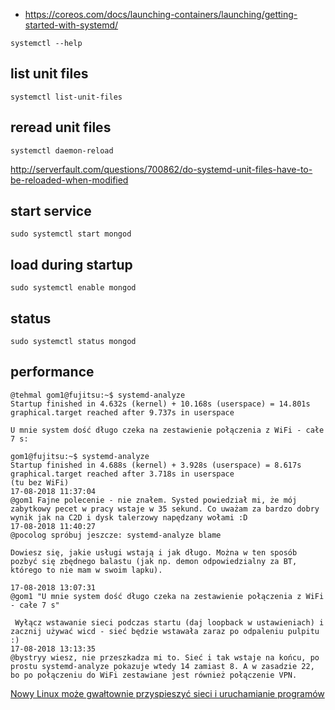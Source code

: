 - https://coreos.com/docs/launching-containers/launching/getting-started-with-systemd/

`systemctl --help`

## list unit files

`systemctl list-unit-files`

## reread unit files

`systemctl daemon-reload`

http://serverfault.com/questions/700862/do-systemd-unit-files-have-to-be-reloaded-when-modified

## start service

`sudo systemctl start mongod`

## load during startup

`sudo systemctl enable mongod`

## status

`sudo systemctl status mongod`

## performance

```
@tehmal gom1@fujitsu:~$ systemd-analyze 
Startup finished in 4.632s (kernel) + 10.168s (userspace) = 14.801s 
graphical.target reached after 9.737s in userspace 

U mnie system dość długo czeka na zestawienie połączenia z WiFi - całe 7 s: 

gom1@fujitsu:~$ systemd-analyze 
Startup finished in 4.688s (kernel) + 3.928s (userspace) = 8.617s 
graphical.target reached after 3.718s in userspace 
(tu bez WiFi)
17-08-2018 11:37:04
@gom1 Fajne polecenie - nie znałem. Systed powiedział mi, że mój zabytkowy pecet w pracy wstaje w 35 sekund. Co uważam za bardzo dobry wynik jak na C2D i dysk talerzowy napędzany wołami :D
17-08-2018 11:40:27
@pocolog spróbuj jeszcze: systemd-analyze blame 

Dowiesz się, jakie usługi wstają i jak długo. Można w ten sposób pozbyć się zbędnego balastu (jak np. demon odpowiedzialny za BT, którego to nie mam w swoim lapku).

17-08-2018 13:07:31
@gom1 "U mnie system dość długo czeka na zestawienie połączenia z WiFi - całe 7 s" 

 Wyłącz wstawanie sieci podczas startu (daj loopback w ustawieniach) i zacznij używać wicd - sieć będzie wstawała zaraz po odpaleniu pulpitu :)
17-08-2018 13:13:35
@bystryy wiesz, nie przeszkadza mi to. Sieć i tak wstaje na końcu, po prostu systemd-analyze pokazuje wtedy 14 zamiast 8. A w zasadzie 22, bo po połączeniu do WiFi zestawiane jest również połączenie VPN. 
```

[Nowy Linux może gwałtownie przyspieszyć sieci i uruchamianie programów](https://www.dobreprogramy.pl/Nowy-Linux-moze-gwaltownie-przyspieszyc-sieci-i-uruchamianie-programow,News,89965.html#komentarz-2483791)
